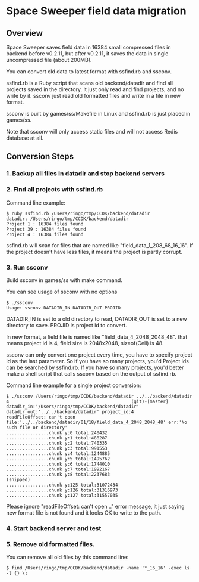 Space Sweeper field data migration
====

## Overview
Space Sweeper saves field data in 16384 small compressed files in backend before v0.2.11,
but after v0.2.11, it saves the data in single uncompressed file (about 200MB).

You can convert old data to latest format with ssfind.rb and ssconv.

ssfind.rb is a Ruby script that scans old backend/datadir and find all projects saved in the directory.
It just only read and find projects, and no write by it.
ssconv just read old formatted files and write in a file in new format.

ssconv is built by games/ss/Makefile in Linux and ssfind.rb is just placed in games/ss.

Note that ssconv will only access static files and will not access Redis database at all.


## Conversion Steps

### 1. Backup all files in datadir and stop backend servers 


### 2. Find all projects with ssfind.rb

Command line example:

~~~
$ ruby ssfind.rb /Users/ringo/tmp/CCDK/backend/datadir
datadir: /Users/ringo/tmp/CCDK/backend/datadir
Project 1 : 16384 files found
Project 39 : 16384 files found
Project 4 : 16384 files found
~~~

ssfind.rb will scan for files that are named like "field_data_1_208_68_16_16".
If the project doesn't have less files, it means the project is partly corrupt.

### 3. Run ssconv
Build ssconv in games/ss with make command.

You can see usage of ssconv with no options

~~~
$ ./ssconv
Usage: ssconv DATADIR_IN DATADIR_OUT PROJID
~~~

DATADIR_IN is set to a old directory to read, DATADIR_OUT is set to a new directory to save. PROJID is project id to convert.

In new format, a field file is named like "field_data_4_2048_2048_48".
that means project id is 4, field size is 2048x2048, sizeof(Cell) is 48.

ssconv can only convert one project every time, you have to specify project id as the last parameter. 
So if you have so many projects, you'd Project ids can be searched by ssfind.rb.
If you have so many projects, you'd better make a shell script that calls ssconv 
based on the output of ssfind.rb.


Command line example for a single project conversion:

~~~
$ ./ssconv /Users/ringo/tmp/CCDK/backend/datadir ../../backend/datadir 4                                              (git)-[master]
datadir_in:'/Users/ringo/tmp/CCDK/backend/datadir' datadir_out:'../../backend/datadir' project_id:4
readFileOffset: can't open file:'../../backend/datadir/01/18/field_data_4_2048_2048_48' err:'No such file or directory'
................chunk y:0 total:240432
................chunk y:1 total:488287
................chunk y:2 total:740335
................chunk y:3 total:991553
................chunk y:4 total:1244885
................chunk y:5 total:1495762
................chunk y:6 total:1744010
................chunk y:7 total:1992167
................chunk y:8 total:2237683
(snipped)
................chunk y:125 total:31072434
................chunk y:126 total:31316973
................chunk y:127 total:31557035
~~~

Please ignore "readFileOffset: can't open .." error message, it just saying 
new format file is not found and it looks OK to write to the path.


### 4. Start backend server and test

### 5. Remove old formatted files.

You can remove all old files by this command line:

~~~
$ find /Users/ringo/tmp/CCDK/backend/datadir -name '*_16_16' -exec ls -l {} \;
~~~

